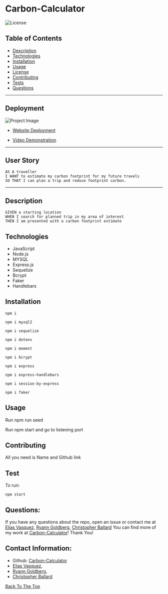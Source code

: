 # Carbon-Calculator
![License](https://img.shields.io/badge/License-MIT-green.svg)

## Table of Contents
- [Description](#description)
- [Technologies](#technologies)
- [Installation](#installation)
- [Usage](#usage)
- [License](#license)
- [Contributing](#contributing)
- [Tests](#tests)
- [Questions](#questions)


---

## Deployment

![Project Image](.)

- [Website Deployment](https://glacial-earth-08692.herokuapp.com/)

- [Video Demonstration](https://drive.google.com/file/d/1kiDlETCKRlGwdctM88CnNF17vWwDlj2V/view?usp=sharing)


---
## User Story

```
AS A traveller
I WANT to estimate my carbon footprint for my future travels
SO THAT I can plan a trip and reduce footprint carbon.
```


---

## Description

```
GIVEN a starting location 
WHEN I search for planned trip in my area of interest
THEN I am presented with a carbon footprint estimate 
```

## Technologies

- JavaScript
- Node.js
- MYSQL
- Express.js
- Sequelize
- Bcrypt
- Faker
- Handlebars

## Installation
```
npm i
```
```
npm i mysql2
```
```
npm i sequelize
```
```
npm i dotenv 
```
```
npm i moment 
```
```
npm i bcrypt 
```
```
npm i express 
```
```
npm i express-handlebars
```
```
npm i session-by-express 
```
```
npm i faker
```

## Usage

Run npm run seed

Run npm start and go to listening port

## Contributing

All you need is Name and Github link

## Test

To run:
```
npm start
```

## Questions:

If you have any questions about the repo, open an issue or contact me at [Elias Vasquez](https://github.com/gokublue007/), [Ryann Goldberg](https://github.com/ryann127), [Christopher Ballard](https://github.com/ballardcryan) You can find more of my work at [Carbon-Calculator](https://github.com/gokublue007/carbon-calculator)! Thank You!


## Contact Information:

  - Github: [Carbon-Calculator](https://github.com/gokublue007/carbon-calculator)
  - [Elias Vasquez](https://github.com/gokublue007/), 
  - [Ryann Goldberg](https://github.com/ryann127), 
  - [Christopher Ballard](https://github.com/ballardcryan) 


[Back To The Top](#read-me-template)
